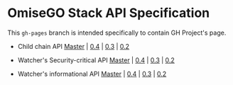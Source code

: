 # OmiseGO Stack API Specification

This `gh-pages` branch is intended specifically to contain GH Project's page.


* Child chain API
[Master](https://developer.omisego.co/elixir-omg/docs-ui/?url=master%2Foperator_api_specs.yaml&urls.primaryName=master%2Foperator_api_specs) | [0.4](https://developer.omisego.co/elixir-omg/docs-ui/?url=master%2Foperator_api_specs.yaml&urls.primaryName=0.4%2Foperator_api_specs) | [0.3](https://developer.omisego.co/elixir-omg/docs-ui/?url=master%2Foperator_api_specs.yaml&urls.primaryName=0.3%2Foperator_api_specs) | [0.2](https://developer.omisego.co/elixir-omg/docs-ui/?url=master%2Foperator_api_specs.yaml&urls.primaryName=0.2%2Foperator_api_specs)

* Watcher's Security-critical API
[Master](https://developer.omisego.co/elixir-omg/docs-ui/?url=master%2Foperator_api_specs.yaml&urls.primaryName=master%2Fsecurity_critical_api_specs) | [0.4](https://developer.omisego.co/elixir-omg/docs-ui/?url=master%2Foperator_api_specs.yaml&urls.primaryName=0.4%2Fsecurity_critical_api_specs) | [0.3](https://developer.omisego.co/elixir-omg/docs-ui/?url=master%2Foperator_api_specs.yaml&urls.primaryName=0.3%2Fsecurity_critical_api_specs) | [0.2](https://developer.omisego.co/elixir-omg/docs-ui/?url=master%2Foperator_api_specs.yaml&urls.primaryName=0.2%2Fsecurity_critical_api_specs)

* Watcher's informational API
[Master](https://developer.omisego.co/elixir-omg/docs-ui/?url=master%2Foperator_api_specs.yaml&urls.primaryName=master%2Finformational_api_specs) | [0.4](https://developer.omisego.co/elixir-omg/docs-ui/?url=master%2Foperator_api_specs.yaml&urls.primaryName=0.4%2Finformational_api_specs) | [0.3](https://developer.omisego.co/elixir-omg/docs-ui/?url=master%2Foperator_api_specs.yaml&urls.primaryName=0.3%2Finformational_api_specs) | [0.2](https://developer.omisego.co/elixir-omg/docs-ui/?url=master%2Foperator_api_specs.yaml&urls.primaryName=0.2%2Finformational_api_specs)
